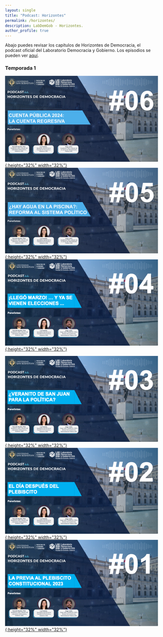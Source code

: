 ```yaml
---
layout: single
title: "Podcast: Horizontes"
permalink: /horizontes/
description: LabDemGob - Horizontes.
author_profile: true
---
```



Abajo puedes revisar los capítulos de Horizontes de Democracia, el podcast oficial del Laboratorio Democracia y Gobierno. Los episodios se pueden ver [aquí](https://www.youtube.com/playlist?list=PLZW9RpnDbfbR0F-KvwxdKXRcyHT7KN3kI).



### Temporada 1

[![6](/horizontes/s01e06.png){:height="32%" width="32%"}](/horizontes/s01e05.png) [![5](/horizontes/s01e05.png){:height="32%" width="32%"}](/horizontes/s01e05.png) [![4](/horizontes/s01e04.png){:height="32%" width="32%"}](/horizontes/s01e04.png) 

[![3](/horizontes/s01e03.png){:height="32%" width="32%"}](/horizontes/s01e03.png) [![2](/horizontes/s01e02.png){:height="32%" width="32%"}](/horizontes/s01e02.png) [![1](/horizontes/s01e01.png){:height="32%" width="32%"}](/horizontes/s01e01.png) 